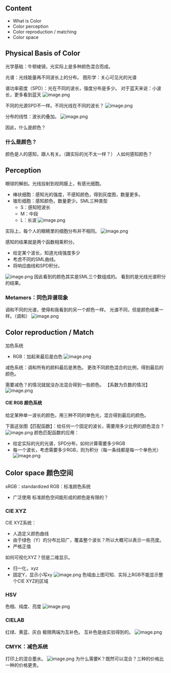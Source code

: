 ## Content
- What is Color
- Color perception
- Color reproduction / matching
- Color space

## Physical Basis of Color
光学基础：牛顿棱镜，光实际上是多种颜色混合而成。

光谱：光线能量再不同波长上的分布。
图形学：关心可见光的光谱

谱功率密度（SPD）：光在不同的波长，强度分布是多少。
对于蓝天来说：小波长，更多看到蓝天
![image.png](https://gitee.com/dontt/picgo-img-bed/raw/master/img/20241205142248.png)

不同的光源SPD不一样。不同光线在不同的波长？
![image.png](https://gitee.com/dontt/picgo-img-bed/raw/master/img/20241205142319.png)

分布的线性：波长的叠加。
![image.png](https://gitee.com/dontt/picgo-img-bed/raw/master/img/20241205142349.png)

因此，什么是颜色？
### 什么是颜色？
颜色是人的感知，跟人有关。（跟实际的光不太一样？）
人如何感知颜色？ 

## Perception
眼球的解剖。光线投射到视网膜上，有感光细胞。
- 棒状细胞：感知光的强度，不感知颜色，得到灰度图，数量更多。
- 锥形细胞：感知颜色，数量更少。SML三种类型
	- S：感知短波长
	- M：中段
	- L：长波
![image.png](https://gitee.com/dontt/picgo-img-bed/raw/master/img/20241205143737.png)

实际上，每个人的眼睛里的细胞分布并不相同。
![image.png](https://gitee.com/dontt/picgo-img-bed/raw/master/img/20241205143816.png)

感知的结果就是两个函数相乘积分。
- 给定某个波长，知道光线强度多少
- 考虑不同的SML曲线。
- 将响应曲线和SPD积分。

![image.png](https://gitee.com/dontt/picgo-img-bed/raw/master/img/20241205145916.png)
因此看到的颜色其实是SML三个数组成的。
看到的是光线光谱积分的结果。
### Metamers：同色异谱现象
调和不同的光谱，使得和我看到的另一个颜色一样。
光谱不同，但是颜色结果一样。（调和）
![image.png](https://gitee.com/dontt/picgo-img-bed/raw/master/img/20241205150218.png)

## Color reproduction / Match
加色系统
- RGB：加起来最后是白色
![image.png](https://gitee.com/dontt/picgo-img-bed/raw/master/img/20241205150333.png)

减色系统：调和所有的颜料最后是黑色。
更改不同颜色混合的比例，得到最后的颜色。

需要减色？的情况就就没办法混合得到一些颜色。
【系数为负数的情况】
![image.png](https://gitee.com/dontt/picgo-img-bed/raw/master/img/20241205150547.png)

#### CIE RGB 颜色系统
给定某种单一波长的颜色，用三种不同的单色光，混合得到最后的颜色。

下面这张图【匹配函数】：给任何一个固定的波长，需要用多少比例的颜色混合？
![image.png](https://gitee.com/dontt/picgo-img-bed/raw/master/img/20241205150801.png)
颜色匹配函数的应用：
- 给定实际的光的光谱，SPD分布，如何计算需要多少RGB
- 每一个波长，考虑需要多少RGB，则为积分（每一条线都是每一个单色光）
![image.png](https://gitee.com/dontt/picgo-img-bed/raw/master/img/20241205151020.png)

## Color space 颜色空间
sRGB：standardized RGB：标准颜色系统
- 广泛使用
标准颜色空间能形成的颜色是有限的？

### CIE XYZ
CIE XYZ系统：
- 人造定义颜色曲线
- 由于绿色（Y）的分布比较广，覆盖整个波长？所以大概可以表示一些亮度。
- 严格正值

如何可视化XYZ？但是二维显示。
- 归一化，xyz
- 固定Y，显示小写xy
![image.png](https://gitee.com/dontt/picgo-img-bed/raw/master/img/20241205151710.png)
色域由上图可知、实际上RGB不能显示整个CIE XYZ的区域

### HSV 
色相、纯度、亮度
![image.png](https://gitee.com/dontt/picgo-img-bed/raw/master/img/20241205152340.png)

### CIELAB
红绿、黄蓝、灰白
极限两端为互补色。
互补色是由实验得到的。
![image.png](https://gitee.com/dontt/picgo-img-bed/raw/master/img/20241205152621.png)

### CMYK：减色系统
打印上的混合墨水。
![image.png](https://gitee.com/dontt/picgo-img-bed/raw/master/img/20241205152905.png)
为什么需要K？既然可以混合？三种的价格比一种的价格更贵。